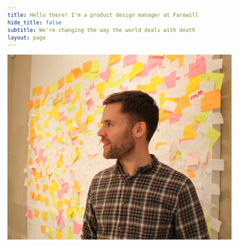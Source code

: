 ```yaml
---
title: Hello there! I'm a product design manager at Farewill
hide_title: false
subtitle: We're changing the way the world deals with death
layout: page
---
```


![Tom standing in front of post it notes](/images/tom-sticky-notes.jpg "Tom standing in front of post it notes")